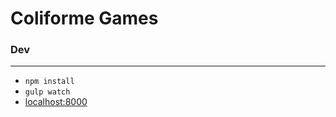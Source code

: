 # Coliforme Games

### Dev
----------
* `npm install`
* `gulp watch`
* [localhost:8000](http://localhost:8000)